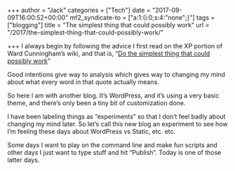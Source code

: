+++
author = "Jack"
categories = ["Tech"]
date = "2017-09-09T16:00:52+00:00"
mf2_syndicate-to = ["a:1:{i:0;s:4:\"none\";}"]
tags = ["blogging"]
title = "The simplest thing that could possibly work"
url = "/2017/the-simplest-thing-that-could-possibly-work/"

+++
I always begin by following the advice I first read on the XP portion of Ward Cunningham&#8217;s wiki, and that is, &#8220;[Do the simplest thing that could possibly work][1]&#8221;

Good intentions give way to analysis which gives way to changing my mind about what every word in that quote actually means.

So here I am with another blog. It&#8217;s WordPress, and it&#8217;s using a very basic theme, and there&#8217;s only been a tiny bit of customization done.

I have been labeling things as &#8220;experiments&#8221; so that I don&#8217;t feel badly about changing my mind later. So let&#8217;s call this new blog an experiment to see how I&#8217;m feeling these days about WordPress vs Static, etc. etc.

Some days I want to play on the command line and make fun scripts and other days I just want to type stuff and hit &#8220;Publish&#8221;. Today is one of those latter days.

 [1]: http://c2.com/xp/DoTheSimplestThingThatCouldPossiblyWork.html